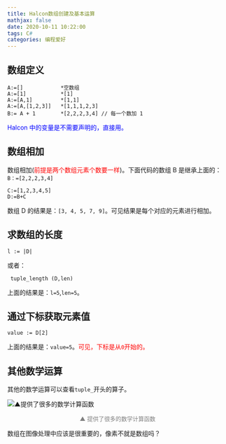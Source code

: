 ```yaml
---
title: Halcon数组创建及基本运算
mathjax: false
date: 2020-10-11 10:22:00
tags: C#
categories: 编程爱好
---
```


## 数组定义

```
A:=[]            *空数组
A:=[1]           *[1]
A:=[A,1]         *[1,1]
A:=[A,[1,2,3]]   *[1,1,1,2,3]
B:= A + 1        *[2,2,2,3,4] // 每一个数加 1
```
<span style="color:blue">Halcon 中的变量是不需要声明的，直接用。</span>

## 数组相加

数组相加(<span style="color:red">前提是两个数组元素个数要一样</span>)。下面代码的数组 B 是继承上面的：`B：=[2,2,2,3,4]`

```
C:=[1,2,3,4,5]
D:=B+C
```
数组 D 的结果是：`[3, 4, 5, 7, 9]`。可见结果是每个对应的元素进行相加。

## 求数组的长度

```
l := |D|
```
或者：
```
 tuple_length (D,len)
```
上面的结果是：`l=5`,`len=5`。

## 通过下标获取元素值

```
value := D[2]
```
上面的结果是：`value=5`。<span style="color:red">可见，下标是从`0`开始的。</span>

## 其他数学运算

其他的数学运算可以查看`tuple_`开头的算子。

![▲提供了很多的数学计算函数](http://image.huvjie.com/201011N01_img01.jpg)

<div style="font-size:13px;color:gray;text-align:center">▲ 提供了很多的数学计算函数</div>


数组在图像处理中应该是很重要的，像素不就是数组吗？


